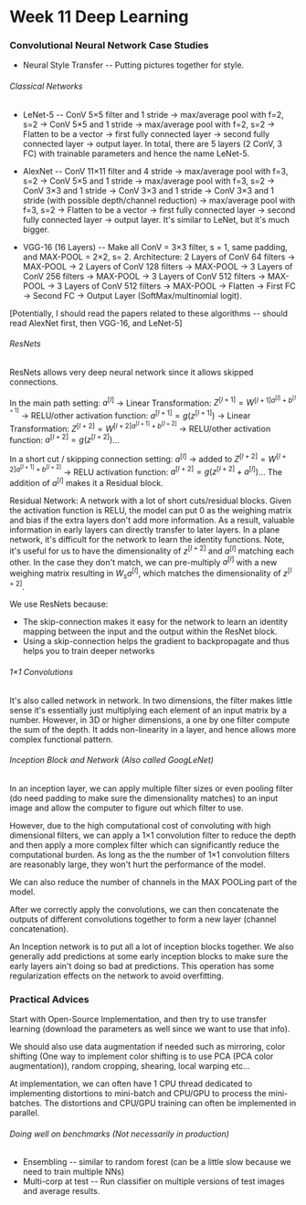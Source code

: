 # Week 11 Deep Learning

### Convolutional Neural Network Case Studies
* Neural Style Transfer -- Putting pictures together for style.

###### Classical Networks

* LeNet-5 -- ConV 5×5 filter and 1 stride → max/average pool with f=2, s=2 → ConV 5×5 and 1 stride → max/average pool with f=2, s=2 → Flatten to be a vector → first fully connected layer → second fully connected layer → output layer. In total, there are 5 layers (2 ConV, 3 FC) with trainable parameters and hence the name LeNet-5.

* AlexNet -- ConV 11×11 filter and 4 stride → max/average pool with f=3, s=2 → ConV 5×5 and 1 stride → max/average pool with f=3, s=2 → ConV 3×3 and 1 stride → ConV 3×3 and 1 stride → ConV 3×3 and 1 stride (with possible depth/channel reduction) → max/average pool with f=3, s=2 → Flatten to be a vector → first fully connected layer → second fully connected layer → output layer. It's similar to LeNet, but it's much bigger.

* VGG-16 (16 Layers) -- Make all ConV = 3×3 filter, s = 1, same padding, and MAX-POOL = 2×2, s= 2. Architecture: 2 Layers of ConV 64 filters → MAX-POOL → 2 Layers of ConV 128 filters → MAX-POOL → 3 Layers of ConV 256 filters → MAX-POOL  → 3 Layers of ConV 512 filters → MAX-POOL → 3 Layers of ConV 512 filters → MAX-POOL → Flatten → First FC → Second FC → Output Layer (SoftMax/multinomial logit).

[Potentially, I should read the papers related to these algorithms -- should read AlexNet first, then VGG-16, and LeNet-5]


###### ResNets
ResNets allows very deep neural network since it allows skipped connections.

In the main path setting:
$a^{[l]}$ → Linear Transformation: $Z^{[l+1]} = W^{[l+1]a^{[l]}+b^{[l+1]}}$ → RELU/other activation function: $a^{[l+1]}=g(z^{[l+1]})$ → Linear Transformation: $Z^{[l+2]} = W^{[l+2]a^{[l+1]}+b^{[l+2]}}$ → RELU/other activation function: $a^{[l+2]}=g(z^{[l+2]})$…

In a short cut / skipping connection setting:
$a^{[l]}$ → added to $Z^{[l+2]} = W^{[l+2]a^{[l+1]}+b^{[l+2]}}$ → RELU activation function: $a^{[l+2]}=g(z^{[l+2]} + a^{[l]})$… The addition of $a^{[l]}$ makes it a Residual block.

Residual Network: A network with a lot of short cuts/residual blocks. Given the activation function is RELU, the model can put 0 as the weighing matrix and bias if the extra layers don't add more information. As a result, valuable information in early layers can directly transfer to later layers. In a plane network, it's difficult for the network to learn the identity functions. Note, it's useful for us to have the dimensionality of $z^{[l+2]}$ and $a^{[l]}$ matching each other. In the case they don't match, we can pre-multiply $a^{[l]}$ with a new weighing matrix resulting in $W_s a^{[l]}$, which matches the dimensionality of $z^{[l+2]}$.

We use ResNets because:
* The skip-connection makes it easy for the network to learn an identity mapping between the input and the output within the ResNet block.
* Using a skip-connection helps the gradient to backpropagate and thus helps you to train deeper networks

###### 1×1 Convolutions
It's also called network in network. In two dimensions, the filter makes little sense it's essentially just multiplying each element of an input matrix by a number. However, in 3D or higher dimensions, a one by one filter compute the sum of the depth. It adds non-linearity in a layer, and hence allows more complex functional pattern.

###### Inception Block and Network (Also called GoogLeNet)
In an inception layer, we can apply multiple filter sizes or even pooling filter (do need padding to make sure the dimensionality matches) to an input image and allow the computer to figure out which filter to use.

However, due to the high computational cost of convoluting with high dimensional filters, we can apply a 1×1 convolution filter to reduce the depth and then apply a more complex filter which can significantly reduce the computational burden. As long as the the number of 1×1 convolution filters are reasonably large, they won't hurt the performance of the model.

We can also reduce the number of channels in the MAX POOLing part of the model.

After we correctly apply the convolutions, we can then concatenate the outputs of different convolutions together to form a new layer (channel concatenation).

An Inception network is to put all a lot of inception blocks together.  We also generally add predictions at some early inception blocks to make sure the early layers ain't doing so bad at predictions. This operation has some regularization effects on the network to avoid overfitting.

### Practical Advices
Start with Open-Source Implementation, and then try to use transfer learning (download the parameters as well since we want to use that info).

We should also use data augmentation if needed such as mirroring, color shifting (One way to implement color shifting is to use PCA (PCA color augmentation)), random cropping, shearing, local warping etc...

At implementation, we can often have 1 CPU thread dedicated to implementing distortions to mini-batch and CPU/GPU to process the mini-batches. The distortions and CPU/GPU training can often be implemented in parallel.

###### Doing well on benchmarks (Not necessarily in production)
* Ensembling -- similar to random forest (can be a little slow because we need to train multiple NNs)
* Multi-corp at test -- Run classifier on multiple versions of test images and average results.
